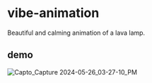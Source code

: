 # vibe-animation
Beautiful and calming animation of a lava lamp.
## demo
![Capto_Capture 2024-05-26_03-27-10_PM](https://github.com/Fut1le/lava-lamp-canvas/assets/43324348/579495f3-3965-4f01-b377-4bec5e6d0dbf)

